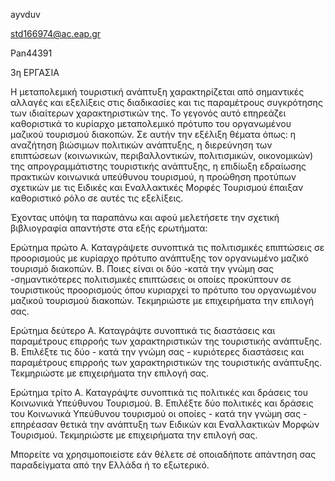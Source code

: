 ayvduv

std166974@ac.eap.gr

Pan44391

<!--
**kkonsta95/kkonsta95** is a ✨ _special_ ✨ repository because its `README.md` (this file) appears on your GitHub profile.

Here are some ideas to get you started:

- 🔭 I’m currently working on ...
- 🌱 I’m currently learning ...
- 👯 I’m looking to collaborate on ...
- 🤔 I’m looking for help with ...
- 💬 Ask me about ...
- 📫 How to reach me: ...
- 😄 Pronouns: ...
- ⚡ Fun fact: ...
-->
3η ΕΡΓΑΣΙΑ

Η μεταπολεμική τουριστική ανάπτυξη χαρακτηρίζεται από σημαντικές αλλαγές και εξελίξεις στις διαδικασίες και τις παραμέτρους συγκρότησης των ιδιαίτερων χαρακτηριστικών της. Το γεγονός αυτό επηρεάζει καθοριστικά το κυρίαρχο μεταπολεμικό πρότυπο του οργανωμένου μαζικού τουρισμού διακοπών. Σε αυτήν την εξέλιξη θέματα όπως: η αναζήτηση βιώσιμων πολιτικών ανάπτυξης, η διερεύνηση των επιπτώσεων (κοινωνικών, περιβαλλοντικών, πολιτισμικών, οικονομικών) της απρογραμμάτιστης τουριστικής ανάπτυξης, η επιδίωξη εδραίωσης πρακτικών κοινωνικά υπεύθυνου τουρισμού, η προώθηση προτύπων σχετικών με τις Ειδικές και Εναλλακτικές Μορφές Τουρισμού έπαιξαν καθοριστικό ρόλο σε αυτές τις εξελίξεις.

Έχοντας υπόψη τα παραπάνω και αφού μελετήσετε την σχετική βιβλιογραφία απαντήστε στα εξής ερωτήματα:

Ερώτημα πρώτο
Α. Καταγράψετε συνοπτικά τις πολιτισμικές επιπτώσεις σε προορισμούς με κυρίαρχο πρότυπο ανάπτυξης τον οργανωμένο μαζικό τουρισμό διακοπών.
Β. Ποιες είναι οι δύο -κατά την γνώμη σας -σημαντικότερες πολιτισμικές επιπτώσεις οι οποίες προκύπτουν σε τουριστικούς προορισμούς όπου κυριαρχεί το πρότυπο του οργανωμένου μαζικού τουρισμού διακοπών. Τεκμηριώστε με επιχειρήματα την επιλογή σας.

Ερώτημα δεύτερο
Α. Καταγράψτε συνοπτικά τις διαστάσεις και παραμέτρους επιρροής των χαρακτηριστικών της τουριστικής ανάπτυξης.
Β. Επιλέξτε τις δύο - κατά την γνώμη σας - κυριότερες διαστάσεις και παραμέτρους επιρροής των χαρακτηριστικών της τουριστικής ανάπτυξης. Τεκμηριώστε με επιχειρήματα την επιλογή σας.

Ερώτημα τρίτο
Α. Καταγράψτε συνοπτικά τις πολιτικές και δράσεις του Κοινωνικά Υπεύθυνου Τουρισμού.
Β. Επιλέξτε δύο πολιτικές και δράσεις του Κοινωνικά Υπεύθυνου τουρισμού οι οποίες - κατά την γνώμη σας - επηρέασαν θετικά την ανάπτυξη των Ειδικών και Εναλλακτικών Μορφών Τουρισμού. Τεκμηριώστε με επιχειρήματα την επιλογή σας.

Μπορείτε να χρησιμοποιείστε εάν θέλετε σέ οποιαδήποτε απάντηση σας παραδείγματα από την Ελλάδα ή το εξωτερικό.
